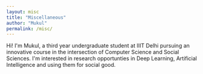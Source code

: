 ```yaml
---
layout: misc
title: "Miscellaneous"
author: "Mukul"
permalink: /misc/
---
```



Hi!
I'm Mukul, a third year undergraduate student at IIIT Delhi pursuing an innovative course in the intersection of Computer Science and Social Sciences.
I'm interested in research opportunties in Deep Learning, Artificial Intelligence and using them for social good.  
